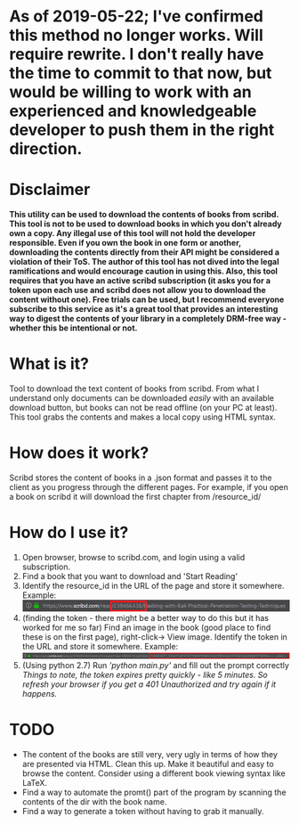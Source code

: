 # As of 2019-05-22; I've confirmed this method no longer works. Will require rewrite. I don't really have the time to commit to that now, but would be willing to work with an experienced and knowledgeable developer to push them in the right direction. #

# Disclaimer #
**This utility can be used to download the contents of books from scribd. This tool is not to be used to download books in which you don't already own a copy. Any illegal use of this tool will not hold the developer responsible. Even if you own the book in one form or another, downloading the contents directly from their API might be considered a violation of their ToS. The author of this tool has not dived into the legal ramifications and would encourage caution in using this.
Also, this tool requires that you have an active scribd subscription (it asks you for a token upon each use and scribd does not allow you to download the content without one). Free trials can be used, but I recommend everyone subscribe to this service as it's a great tool that provides an interesting way to digest the contents of your library in a completely DRM-free way - whether this be intentional or not.**

# What is it? #
Tool to download the text content of books from scribd. From what I understand only documents can be downloaded *easily* with an available download button, but books can not be read offline (on your PC at least). This tool grabs the contents and makes a local copy using HTML syntax.

# How does it work? #
Scribd stores the content of books in a .json format and passes it to the client as you progress through the different pages. For example, if you open a book on scribd it will download the first chapter from /resource_id/

# How do I use it? #
1. Open browser, browse to scribd.com, and login using a valid subscription.
2. Find a book that you want to download and 'Start Reading'
3. Identify the resource_id in the URL of the page and store it somewhere. Example: ![alt text](https://raw.githubusercontent.com/christiancoleman/scribd_book_downloader/master/resource_id_example.png "Resource id example")
4. (finding the token - there might be a better way to do this but it has worked for me so far) Find an image in the book (good place to find these is on the first page), right-click-> View image. Identify the token in the URL and store it somewhere. Example: ![alt text](https://raw.githubusercontent.com/christiancoleman/scribd_book_downloader/master/token_example.png "Token example")
5. (Using python 2.7) Run *'python main.py'* and fill out the prompt correctly
*Things to note, the token expires pretty quickly - like 5 minutes. So refresh your browser if you get a 401 Unauthorized and try again if it happens.*

# TODO #
* The content of the books are still very, very ugly in terms of how they are presented via HTML. Clean this up. Make it beautiful and easy to browse the content. Consider using a different book viewing syntax like LaTeX.
* Find a way to automate the promt() part of the program by scanning the contents of the dir with the book name.
* Find a way to generate a token without having to grab it manually.
